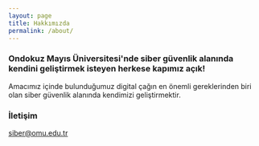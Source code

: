 ```yaml
---
layout: page
title: Hakkımızda
permalink: /about/
---
```


### Ondokuz Mayıs Üniversitesi'nde siber güvenlik alanında kendini geliştirmek isteyen herkese kapımız açık! 

Amacımız içinde bulunduğumuz digital çağın en önemli gereklerinden biri olan siber güvenlik alanında kendimizi geliştirmektir.  

### İletişim

[siber@omu.edu.tr](mailto:siber@omu.edu.tr)